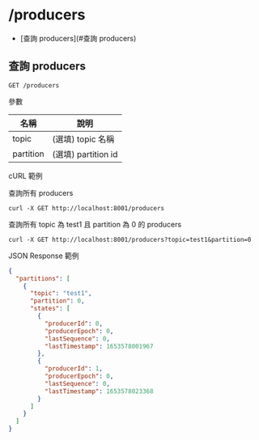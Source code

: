 /producers
===

- [查詢 producers](#查詢 producers)

## 查詢 producers
```shell
GET /producers
```

參數

| 名稱        | 說明                |
|-----------|-------------------|
| topic     | (選填) topic 名稱     |
| partition | (選填) partition id |


cURL 範例

查詢所有 producers
```shell
curl -X GET http://localhost:8001/producers
```

查詢所有 topic 為 test1 且 partition 為 0 的 producers
```shell
curl -X GET http://localhost:8001/producers?topic=test1&partition=0
```

JSON Response 範例
```json
{
  "partitions": [
    {
      "topic": "test1",
      "partition": 0,
      "states": [
        {
          "producerId": 0,
          "producerEpoch": 0,
          "lastSequence": 0,
          "lastTimestamp": 1653578001967
        },
        {
          "producerId": 1,
          "producerEpoch": 0,
          "lastSequence": 0,
          "lastTimestamp": 1653578023368
        }
      ]
    }
  ]
}
```